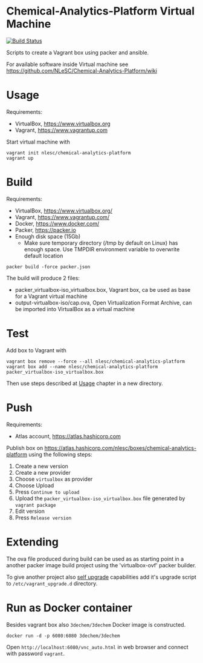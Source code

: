 # Chemical-Analytics-Platform Virtual Machine

[![Build Status](https://travis-ci.org/NLeSC/Chemical-Analytics-Platform.svg?branch=master)](https://travis-ci.org/NLeSC/Chemical-Analytics-Platform)

Scripts to create a Vagrant box using packer and ansible.

For available software inside Virtual machine see https://github.com/NLeSC/Chemical-Analytics-Platform/wiki

# Usage

Requirements:

* VirtualBox, https://www.virtualbox.org
* Vagrant, https://www.vagrantup.com

Start virtual machine with

```
vagrant init nlesc/chemical-analytics-platform
vagrant up
```

# Build

Requirements:

* VirtualBox, https://www.virtualbox.org/
* Vagrant, https://www.vagrantup.com/
* Docker, https://www.docker.com/
* Packer, https://packer.io
* Enough disk space (15Gb)
  * Make sure temporary directory (/tmp by default on Linux) has enough space. Use TMPDIR environment variable to overwrite default location

```
packer build -force packer.json
```

The build will produce 2 files:
* packer_virtualbox-iso_virtualbox.box, Vagrant box, ca be used as base for a Vagrant virtual machine
* output-virtualbox-iso/cap.ova, Open Virtualization Format Archive, can be imported into VirtualBox as a virtual machine

# Test

Add box to Vagrant with

```
vagrant box remove --force --all nlesc/chemical-analytics-platform
vagrant box add --name nlesc/chemical-analytics-platform packer_virtualbox-iso_virtualbox.box
```

Then use steps described at [Usage](#Usage) chapter in a new directory.

# Push

Requirements:

* Atlas account, https://atlas.hashicorp.com

Publish box on https://atlas.hashicorp.com/nlesc/boxes/chemical-analytics-platform using the following steps:

1. Create a new version
2. Create a new provider
3. Choose `virtualbox` as provider
4. Choose Upload
5. Press `Continue to upload`
6. Upload the `packer_virtualbox-iso_virtualbox.box` file generated by `vagrant package`
7. Edit version
8. Press `Release version`

# Extending

The ova file produced during build can be used as as starting point in a another packer image build project using the 'virtualbox-ovf' packer builder.

To give another project also [self upgrade](https://github.com/NLeSC/Chemical-Analytics-Platform/wiki/Cheatsheet#performing-a-self-upgrade) capabilities add it's upgrade script to
 `/etc/vagrant_upgrade.d` directory.

# Run as Docker container

Besides vagrant box also `3dechem/3dechem` Docker image is constructed.
```
docker run -d -p 6080:6080 3dechem/3dechem
```
Open `http://localhost:6080/vnc_auto.html` in web browser and connect with password `vagrant`.
